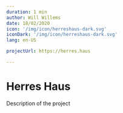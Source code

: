 ```yaml
---
duration: 1 min
author: Will Willems
date: 18/02/2020
icon: '/img/icon/herreshaus-dark.svg'
iconDark: '/img/icon/herreshaus-dark.svg'
lang: en-US

projectUrl: https://herres.haus

---
```


# Herres Haus

Description of the project